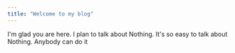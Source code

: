 ```yaml
---
title: "Welcome to my blog"
---
```


I'm glad you are here. I plan to talk about Nothing.
It's so easy to talk about Nothing. Anybody can do it

